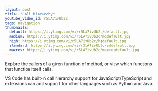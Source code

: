 ```yaml
---
layout: post
title: "Call hierarchy"
youtube_video_id: r5LA7ivUb2c
tags: navigation 
thumbnails:
  default: https://i.ytimg.com/vi/r5LA7ivUb2c/default.jpg
  medium: https://i.ytimg.com/vi/r5LA7ivUb2c/mqdefault.jpg
  high: https://i.ytimg.com/vi/r5LA7ivUb2c/hqdefault.jpg
  standard: https://i.ytimg.com/vi/r5LA7ivUb2c/sddefault.jpg
  maxres: https://i.ytimg.com/vi/r5LA7ivUb2c/maxresdefault.jpg
---
```


Explore the callers of a given function of method, or view which functions that function itself calls.

VS Code has built-in call hierarchy support for JavaScript/TypeScript and extensions can add support for other languages such as Python and Java.
